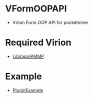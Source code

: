 # VFormOOPAPI
- Virion Form OOP API for pocketmine

# Required Virion
- [LibVapmPMMP](https://github.com/VennDev/LibVapmPMMP)

# Example
- [PluginExample](https://github.com/VennDev/TestVForm)
